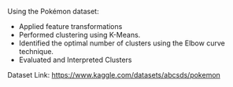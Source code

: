 Using the Pokémon dataset:
- Applied feature transformations
- Performed clustering using K-Means. 
- Identified the optimal number of clusters using the Elbow curve technique.
- Evaluated and Interpreted Clusters

Dataset Link:
https://www.kaggle.com/datasets/abcsds/pokemon
